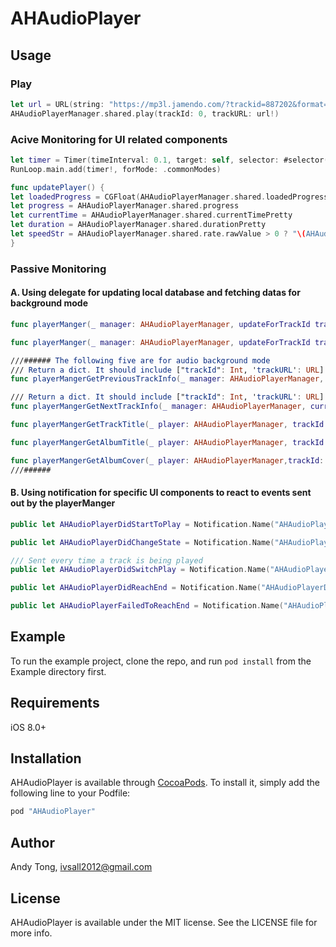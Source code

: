 # AHAudioPlayer
## Usage
### Play
```Swift
let url = URL(string: "https://mp3l.jamendo.com/?trackid=887202&format=mp31&from=app-devsite")
AHAudioPlayerManager.shared.play(trackId: 0, trackURL: url!)
```

### Acive Monitoring for UI related components
```Swift
let timer = Timer(timeInterval: 0.1, target: self, selector: #selector(updatePlayer), userInfo: nil, repeats: true)
RunLoop.main.add(timer!, forMode: .commonModes)

func updatePlayer() {
let loadedProgress = CGFloat(AHAudioPlayerManager.shared.loadedProgress)
let progress = AHAudioPlayerManager.shared.progress
let currentTime = AHAudioPlayerManager.shared.currentTimePretty
let duration = AHAudioPlayerManager.shared.durationPretty
let speedStr = AHAudioPlayerManager.shared.rate.rawValue > 0 ? "\(AHAudioPlayerManager.shared.rate.rawValue)x" : "1.0x"
}
```
### Passive Monitoring
#### A. Using delegate for updating local database and fetching datas for background mode
```Swift
func playerManger(_ manager: AHAudioPlayerManager, updateForTrackId trackId: Int, duration: TimeInterval)

func playerManger(_ manager: AHAudioPlayerManager, updateForTrackId trackId: Int, playedProgress: TimeInterval)

///###### The following five are for audio background mode
/// Return a dict. It should include ["trackId": Int, 'trackURL': URL]
func playerMangerGetPreviousTrackInfo(_ manager: AHAudioPlayerManager, currentTrackId: Int) -> [String: Any]

/// Return a dict. It should include ["trackId": Int, 'trackURL': URL]
func playerMangerGetNextTrackInfo(_ manager: AHAudioPlayerManager, currentTrackId: Int) -> [String: Any]

func playerMangerGetTrackTitle(_ player: AHAudioPlayerManager, trackId: Int) -> String?

func playerMangerGetAlbumTitle(_ player: AHAudioPlayerManager, trackId: Int) -> String?

func playerMangerGetAlbumCover(_ player: AHAudioPlayerManager,trackId: Int, _ callback: @escaping(_ coverImage: UIImage?)->Void)
///######
```

#### B. Using notification for specific UI components to react to events sent out by the playerManger
```Swift
public let AHAudioPlayerDidStartToPlay = Notification.Name("AHAudioPlayerDidStartToPlay")

public let AHAudioPlayerDidChangeState = Notification.Name("AHAudioPlayerDidChangeState")

/// Sent every time a track is being played
public let AHAudioPlayerDidSwitchPlay = Notification.Name("AHAudioPlayerDidSwitchPlay")

public let AHAudioPlayerDidReachEnd = Notification.Name("AHAudioPlayerDidReachEnd")

public let AHAudioPlayerFailedToReachEnd = Notification.Name("AHAudioPlayerFailedToReachEnd")
```
## Example

To run the example project, clone the repo, and run `pod install` from the Example directory first.

## Requirements
iOS 8.0+
## Installation

AHAudioPlayer is available through [CocoaPods](http://cocoapods.org). To install
it, simply add the following line to your Podfile:

```ruby
pod "AHAudioPlayer"
```

## Author

Andy Tong, ivsall2012@gmail.com

## License

AHAudioPlayer is available under the MIT license. See the LICENSE file for more info.

